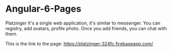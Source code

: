 # Angular-6-Pages

Platzinger
It's a single web application, it's similar to messenger. You can registry, add avatars, profile photo. Once you add friends, you can chat with them.

This is the link to the page: https://platzinger-324fc.firebaseapp.com/
